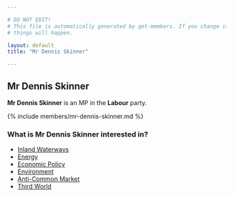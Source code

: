 ```yaml
---

# DO NOT EDIT!
# This file is automatically generated by get-members. If you change it, bad
# things will happen.

layout: default
title: "Mr Dennis Skinner"

---
```


## Mr Dennis Skinner

**Mr Dennis Skinner** is an MP in the **Labour** party.

{% include members/mr-dennis-skinner.md %}

### What is Mr Dennis Skinner interested in?


* [Inland Waterways](/interests/inland-waterways.html)
* [Energy](/interests/energy.html)
* [Economic Policy](/interests/economic-policy.html)
* [Environment](/interests/environment.html)
* [Anti-Common Market](/interests/anti-common-market.html)
* [Third World](/interests/third-world.html)
